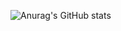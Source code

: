 ![Anurag's GitHub stats](https://github-readme-stats.vercel.app/api?username=Lapl4ce&show_icons=true&theme=transparent)
